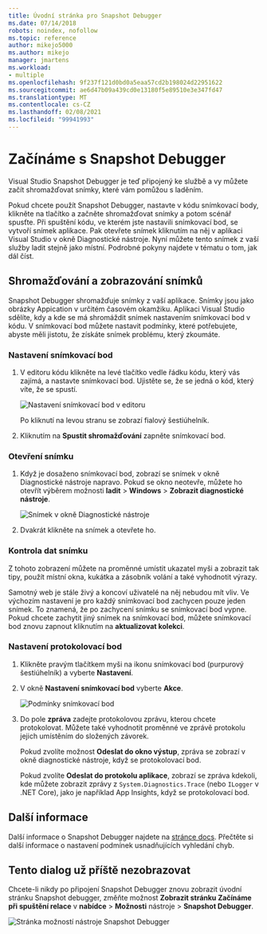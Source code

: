```yaml
---
title: Úvodní stránka pro Snapshot Debugger
ms.date: 07/14/2018
robots: noindex, nofollow
ms.topic: reference
author: mikejo5000
ms.author: mikejo
manager: jmartens
ms.workload:
- multiple
ms.openlocfilehash: 9f237f121d0bd0a5eaa57cd2b198024d22951622
ms.sourcegitcommit: ae6d47b09a439cd0e13180f5e89510e3e347fd47
ms.translationtype: MT
ms.contentlocale: cs-CZ
ms.lasthandoff: 02/08/2021
ms.locfileid: "99941993"
---
```

# <a name="getting-started-with-the-snapshot-debugger"></a>Začínáme s Snapshot Debugger

Visual Studio Snapshot Debugger je teď připojený ke službě a vy můžete začít shromažďovat snímky, které vám pomůžou s laděním.

Pokud chcete použít Snapshot Debugger, nastavte v kódu snímkovací body, klikněte na tlačítko a začněte shromažďovat snímky a potom scénář spusťte. Při spuštění kódu, ve kterém jste nastavili snímkovací bod, se vytvoří snímek aplikace. Pak otevřete snímek kliknutím na něj v aplikaci Visual Studio v okně Diagnostické nástroje. Nyní můžete tento snímek z vaší služby ladit stejně jako místní. Podrobné pokyny najdete v tématu o tom, jak dál číst.

## <a name="collect-and-view-snapshots"></a>Shromažďování a zobrazování snímků

Snapshot Debugger shromažďuje snímky z vaší aplikace. Snímky jsou jako obrázky Appication v určitém časovém okamžiku. Aplikaci Visual Studio sdělíte, kdy a kde se má shromáždit snímek nastavením snímkovací bod v kódu. V snímkovací bod můžete nastavit podmínky, které potřebujete, abyste měli jistotu, že získáte snímek problému, který zkoumáte.

### <a name="set-a-snappoint"></a>Nastavení snímkovací bod

1. V editoru kódu klikněte na levé tlačítko vedle řádku kódu, který vás zajímá, a nastavte snímkovací bod. Ujistěte se, že se jedná o kód, který víte, že se spustí.

    ![Nastavení snímkovací bod v editoru](../media/snapshot-startpage-set-snappoint.png)

    Po kliknutí na levou stranu se zobrazí fialový šestiúhelník.

2. Kliknutím na **Spustit shromažďování** zapněte snímkovací bod.

### <a name="open-a-snapshot"></a>Otevření snímku

1. Když je dosaženo snímkovací bod, zobrazí se snímek v okně Diagnostické nástroje napravo. Pokud se okno neotevře, můžete ho otevřít výběrem možnosti **ladit**  >  **Windows**  >  **Zobrazit diagnostické nástroje**.

    ![Snímek v okně Diagnostické nástroje](../media/snapshot-startpage-diagsession-window.png)

2. Dvakrát klikněte na snímek a otevřete ho.

### <a name="inspect-snapshot-data"></a>Kontrola dat snímku

Z tohoto zobrazení můžete na proměnné umístit ukazatel myši a zobrazit tak tipy, použít místní okna, kukátka a zásobník volání a také vyhodnotit výrazy.

Samotný web je stále živý a koncoví uživatelé na něj nebudou mít vliv. Ve výchozím nastavení je pro každý snímkovací bod zachycen pouze jeden snímek. To znamená, že po zachycení snímku se snímkovací bod vypne. Pokud chcete zachytit jiný snímek na snímkovací bod, můžete snímkovací bod znovu zapnout kliknutím na **aktualizovat kolekci**.

### <a name="set-a-logpoint"></a>Nastavení protokolovací bod

1. Klikněte pravým tlačítkem myši na ikonu snímkovací bod (purpurový šestiúhelník) a vyberte **Nastavení**.

2. V okně **Nastavení snímkovací bod** vyberte **Akce**.

    ![Podmínky snímkovací bod](../media/snapshot-startpage-logpoint.png)

3. Do pole **zpráva** zadejte protokolovou zprávu, kterou chcete protokolovat. Můžete také vyhodnotit proměnné ve zprávě protokolu jejich umístěním do složených závorek.

    Pokud zvolíte možnost **Odeslat do okno výstup**, zpráva se zobrazí v okně diagnostické nástroje, když se protokolovací bod.

    Pokud zvolíte **Odeslat do protokolu aplikace**, zobrazí se zpráva kdekoli, kde můžete zobrazit zprávy z `System.Diagnostics.Trace` (nebo `ILogger` v .NET Core), jako je například App Insights, když se protokolovací bod.

## <a name="learn-more"></a>Další informace

Další informace o Snapshot Debugger najdete na [stránce docs](../debug-live-azure-applications.md). Přečtěte si další informace o nastavení podmínek usnadňujících vyhledání chyb.

## <a name="dont-show-me-this-again"></a>Tento dialog už příště nezobrazovat

Chcete-li nikdy po připojení Snapshot Debugger znovu zobrazit úvodní stránku Snapshot debugger, změňte možnost **Zobrazit stránku Začínáme při spuštění relace** v **nabídce**  >  **Možnosti** nástroje  >  **Snapshot Debugger**.

![Stránka možností nástroje Snapshot Debugger](../media/snapshot-startpage-tools-options.png)
